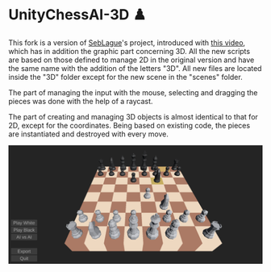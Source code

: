 # UnityChessAI-3D ♟️
This fork is a version of [SebLague](https://github.com/SebLague)'s project, introduced with [this video](https://www.youtube.com/watch?v=U4ogK0MIzqk), which has in addition the graphic part concerning 3D. All the new scripts are based on those defined to manage 2D in the original version and have the same name with the addition of the letters "3D". All new files are located inside the "3D" folder except for the new scene in the "scenes" folder. 

The part of managing the input with the mouse, selecting and dragging the pieces was done with the help of a raycast.

The part of creating and managing 3D objects is almost identical to that for 2D, except for the coordinates. Being based on existing code, the pieces are instantiated and destroyed with every move.

![Alt text](Assets/Screenshots/image.png?raw=true "Screenshot")
